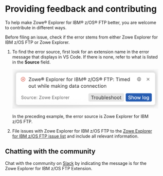 # Providing feedback and contributing

To help make Zowe® Explorer for IBM® z/OS® FTP better, you are welcome to contribute in different ways.

Before filing an issue, check if the error stems from either Zowe Explorer for IBM z/OS FTP or Zowe Explorer.

1. To find the error source, first look for an extension name in the error message that displays in VS Code. If there is none, refer to what is listed in the **Source** field.

    ![Image that shows error source](../images/ze/ze-ftp-error.png)

    In the preceding example, the error source is Zowe Explorer for IBM z/OS FTP.

2. File issues with Zowe Explorer for IBM z/OS FTP to the [Zowe Explorer for IBM z/OS FTP issue list](https://github.com/zowe/zowe-explorer-ftp-extension/issues) and include all relevant information.

## Chatting with the community

Chat with the community on [Slack](https://openmainframeproject.slack.com/archives/CUVE37Z5F) by indicating the message is for the Zowe Explorer for IBM z/OS FTP Extension.
